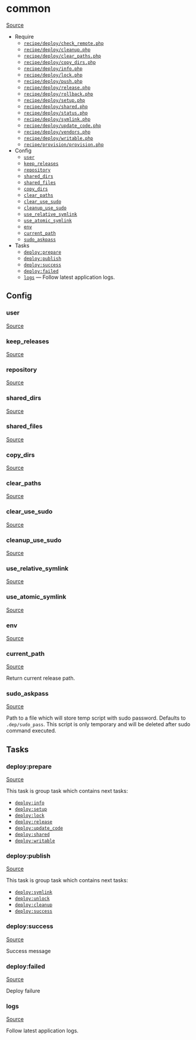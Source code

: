 <!-- DO NOT EDIT THIS FILE! -->
<!-- Instead edit recipe/common.php -->
<!-- Then run bin/docgen -->

# common

[Source](/recipe/common.php)



* Require
  * [`recipe/deploy/check_remote.php`](/docs/recipe/deploy/check_remote.md)
  * [`recipe/deploy/cleanup.php`](/docs/recipe/deploy/cleanup.md)
  * [`recipe/deploy/clear_paths.php`](/docs/recipe/deploy/clear_paths.md)
  * [`recipe/deploy/copy_dirs.php`](/docs/recipe/deploy/copy_dirs.md)
  * [`recipe/deploy/info.php`](/docs/recipe/deploy/info.md)
  * [`recipe/deploy/lock.php`](/docs/recipe/deploy/lock.md)
  * [`recipe/deploy/push.php`](/docs/recipe/deploy/push.md)
  * [`recipe/deploy/release.php`](/docs/recipe/deploy/release.md)
  * [`recipe/deploy/rollback.php`](/docs/recipe/deploy/rollback.md)
  * [`recipe/deploy/setup.php`](/docs/recipe/deploy/setup.md)
  * [`recipe/deploy/shared.php`](/docs/recipe/deploy/shared.md)
  * [`recipe/deploy/status.php`](/docs/recipe/deploy/status.md)
  * [`recipe/deploy/symlink.php`](/docs/recipe/deploy/symlink.md)
  * [`recipe/deploy/update_code.php`](/docs/recipe/deploy/update_code.md)
  * [`recipe/deploy/vendors.php`](/docs/recipe/deploy/vendors.md)
  * [`recipe/deploy/writable.php`](/docs/recipe/deploy/writable.md)
  * [`recipe/provision/provision.php`](/docs/recipe/provision/provision.md)
* Config
  * [`user`](#user)
  * [`keep_releases`](#keep_releases)
  * [`repository`](#repository)
  * [`shared_dirs`](#shared_dirs)
  * [`shared_files`](#shared_files)
  * [`copy_dirs`](#copy_dirs)
  * [`clear_paths`](#clear_paths)
  * [`clear_use_sudo`](#clear_use_sudo)
  * [`cleanup_use_sudo`](#cleanup_use_sudo)
  * [`use_relative_symlink`](#use_relative_symlink)
  * [`use_atomic_symlink`](#use_atomic_symlink)
  * [`env`](#env)
  * [`current_path`](#current_path)
  * [`sudo_askpass`](#sudo_askpass)
* Tasks
  * [`deploy:prepare`](#deployprepare)
  * [`deploy:publish`](#deploypublish)
  * [`deploy:success`](#deploysuccess)
  * [`deploy:failed`](#deployfailed)
  * [`logs`](#logs) — Follow latest application logs.

## Config
### user
[Source](/recipe/common.php#L31)



### keep_releases
[Source](/recipe/common.php#L51)



### repository
[Source](/recipe/common.php#L53)



### shared_dirs
[Source](/recipe/common.php#L55)



### shared_files
[Source](/recipe/common.php#L56)



### copy_dirs
[Source](/recipe/common.php#L58)



### clear_paths
[Source](/recipe/common.php#L60)



### clear_use_sudo
[Source](/recipe/common.php#L61)



### cleanup_use_sudo
[Source](/recipe/common.php#L63)



### use_relative_symlink
[Source](/recipe/common.php#L65)



### use_atomic_symlink
[Source](/recipe/common.php#L68)



### env
[Source](/recipe/common.php#L72)



### current_path
[Source](/recipe/common.php#L77)

Return current release path.

### sudo_askpass
[Source](/recipe/common.php#L97)

Path to a file which will store temp script with sudo password.
Defaults to `.dep/sudo_pass`. This script is only temporary and will be deleted after
sudo command executed.


## Tasks
### deploy:prepare
[Source](/recipe/common.php#L113)



This task is group task which contains next tasks:
* [`deploy:info`](/docs/recipe/deploy/info.md#deployinfo)
* [`deploy:setup`](/docs/recipe/deploy/setup.md#deploysetup)
* [`deploy:lock`](/docs/recipe/deploy/lock.md#deploylock)
* [`deploy:release`](/docs/recipe/deploy/release.md#deployrelease)
* [`deploy:update_code`](/docs/recipe/deploy/update_code.md#deployupdate_code)
* [`deploy:shared`](/docs/recipe/deploy/shared.md#deployshared)
* [`deploy:writable`](/docs/recipe/deploy/writable.md#deploywritable)


### deploy:publish
[Source](/recipe/common.php#L123)



This task is group task which contains next tasks:
* [`deploy:symlink`](/docs/recipe/deploy/symlink.md#deploysymlink)
* [`deploy:unlock`](/docs/recipe/deploy/lock.md#deployunlock)
* [`deploy:cleanup`](/docs/recipe/deploy/cleanup.md#deploycleanup)
* [`deploy:success`](/docs/recipe/common.md#deploysuccess)


### deploy:success
[Source](/recipe/common.php#L133)

Success message

### deploy:failed
[Source](/recipe/common.php#L143)

Deploy failure

### logs
[Source](/recipe/common.php#L152)

Follow latest application logs.

